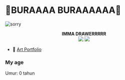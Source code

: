 # **🍍BURAAAA BURAAAAAA🍍**
![sorry](https://giffiles.alphacoders.com/353/35360.gif) 

<div align="center"><strong>IMMA DRAWERRRRR</strong></div>

<div align="center">
        <a href="https://web.facebook.com/raruraru.eri"><img src="https://img.shields.io/badge/Facebook-1877F2?style=for-the-badge&logo=facebook&logoColor=whit" /></a> <a href="https://x.com/ShouAmeee"><img src="https://img.shields.io/badge/X-000000?style=for-the-badge&logo=x&logoColor=white" /></a>
</div>

- 🎨 [Art Portfolio](https://www.pixiv.net/users/70731567)


### My age
Umur: 0 tahun